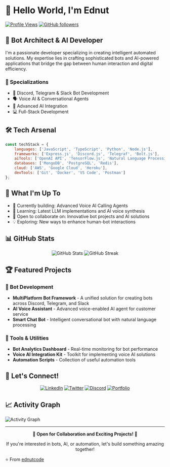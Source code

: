 # 👋 Hello World, I'm Ednut

[![Profile Views](https://komarev.com/ghpvc/?username=ednutcode&color=blueviolet)](https://github.com/ednutcode)
[![GitHub followers](https://img.shields.io/github/followers/ednutcode?style=social)](https://github.com/ednutcode)

## 🤖 Bot Architect & AI Developer

I'm a passionate developer specializing in creating intelligent automated solutions. My expertise lies in crafting sophisticated bots and AI-powered applications that bridge the gap between human interaction and digital efficiency.

### 🎯 Specializations
- 🤖 Discord, Telegram & Slack Bot Development
- 🗣️ Voice AI & Conversational Agents
- 🧠 Advanced AI Integration
- 💻 Full-Stack Development

## 🛠️ Tech Arsenal

```javascript
const techStack = {
    languages: ['JavaScript', 'TypeScript', 'Python', 'Node.js'],
    frameworks: ['Express.js', 'Discord.js', 'Telegraf', 'Bolt.js'],
    aiTools: ['OpenAI API', 'TensorFlow.js', 'Natural Language Processing'],
    databases: ['MongoDB', 'PostgreSQL', 'Redis'],
    cloud: ['AWS', 'Google Cloud', 'Heroku'],
    devTools: ['Git', 'Docker', 'VS Code', 'Postman']
};
```

## 🚀 What I'm Up To

- 🔭 Currently building: Advanced Voice AI Calling Agents
- 🌱 Learning: Latest LLM implementations and AI voice synthesis
- 🤝 Open to collaborate on: Innovative bot projects and AI solutions
- 💡 Exploring: New ways to enhance human-bot interactions

## 📊 GitHub Stats

<div align="center">
  <img src="https://github-readme-stats.vercel.app/api?username=ednutcode&show_icons=true&theme=tokyonight" alt="GitHub Stats" />
  <img src="https://github-readme-streak-stats.herokuapp.com/?user=ednutcode&theme=tokyonight" alt="GitHub Streak" />
</div>

## 🏆 Featured Projects

### 🤖 Bot Development
- **MultiPlatform Bot Framework** - A unified solution for creating bots across Discord, Telegram, and Slack
- **AI Voice Assistant** - Advanced voice-enabled AI agent for customer service
- **Smart Chat Bot** - Intelligent conversational bot with natural language processing

### 🔧 Tools & Utilities
- **Bot Analytics Dashboard** - Real-time monitoring for bot performance
- **Voice AI Integration Kit** - Toolkit for implementing voice AI solutions
- **Automation Scripts** - Collection of useful automation tools

## 💬 Let's Connect!

<div align="center">
  
[![LinkedIn](https://img.shields.io/badge/LinkedIn-0077B5?style=for-the-badge&logo=linkedin&logoColor=white)](https://linkedin.com/in/ednutcode)
[![Twitter](https://img.shields.io/badge/Twitter-1DA1F2?style=for-the-badge&logo=twitter&logoColor=white)](https://twitter.com/ednutcode)
[![Discord](https://img.shields.io/badge/Discord-7289DA?style=for-the-badge&logo=discord&logoColor=white)](https://discordapp.com/users/ednutcode)
[![Portfolio](https://img.shields.io/badge/Portfolio-FF5722?style=for-the-badge&logo=google-chrome&logoColor=white)](https://ednutcode.dev)

</div>

## 📈 Activity Graph
![Activity Graph](https://activity-graph.herokuapp.com/graph?username=ednutcode&theme=react-dark)

---

<div align="center">
  <b>🤝 Open for Collaboration and Exciting Projects! 🚀</b>
  
  If you're interested in bots, AI, or automation, let's build something amazing together!
</div>

⭐️ From [ednutcode](https://github.com/ednutcode)
